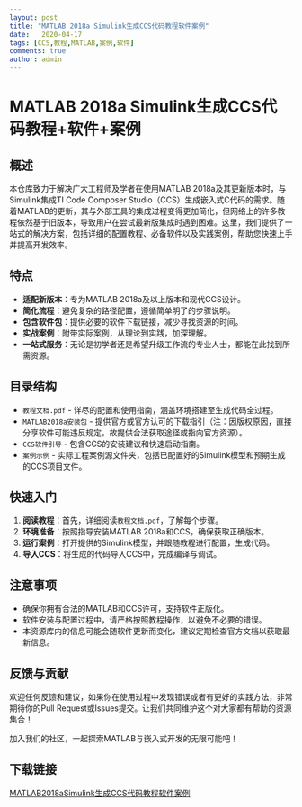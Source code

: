 ```yaml
---
layout: post
title: "MATLAB 2018a Simulink生成CCS代码教程软件案例"
date:   2020-04-17
tags: [CCS,教程,MATLAB,案例,软件]
comments: true
author: admin
---
```

# MATLAB 2018a Simulink生成CCS代码教程+软件+案例

## 概述
本仓库致力于解决广大工程师及学者在使用MATLAB 2018a及其更新版本时，与Simulink集成TI Code Composer Studio（CCS）生成嵌入式C代码的需求。随着MATLAB的更新，其与外部工具的集成过程变得更加简化，但网络上的许多教程依然基于旧版本，导致用户在尝试最新版集成时遇到困难。这里，我们提供了一站式的解决方案，包括详细的配置教程、必备软件以及实践案例，帮助您快速上手并提高开发效率。

## 特点
- **适配新版本**：专为MATLAB 2018a及以上版本和现代CCS设计。
- **简化流程**：避免复杂的路径配置，遵循简单明了的步骤说明。
- **包含软件包**：提供必要的软件下载链接，减少寻找资源的时间。
- **实战案例**：附带实际案例，从理论到实践，加深理解。
- **一站式服务**：无论是初学者还是希望升级工作流的专业人士，都能在此找到所需资源。

## 目录结构
- `教程文档.pdf` - 详尽的配置和使用指南，涵盖环境搭建至生成代码全过程。
- `MATLAB2018a安装包` - 提供官方或官方认可的下载指引（注：因版权原因，直接分享软件可能违反规定，故提供合法获取途径或指向官方资源）。
- `CCS软件引导` - 包含CCS的安装建议和快速启动指南。
- `案例示例` - 实际工程案例源文件夹，包括已配置好的Simulink模型和预期生成的CCS项目文件。
  
## 快速入门
1. **阅读教程**：首先，详细阅读`教程文档.pdf`，了解每个步骤。
2. **环境准备**：按照指导安装MATLAB 2018a和CCS，确保获取正确版本。
3. **运行案例**：打开提供的Simulink模型，并跟随教程进行配置，生成代码。
4. **导入CCS**：将生成的代码导入CCS中，完成编译与调试。

## 注意事项
- 确保你拥有合法的MATLAB和CCS许可，支持软件正版化。
- 软件安装与配置过程中，请严格按照教程操作，以避免不必要的错误。
- 本资源库内的信息可能会随软件更新而变化，建议定期检查官方文档以获取最新信息。

## 反馈与贡献
欢迎任何反馈和建议，如果你在使用过程中发现错误或者有更好的实践方法，非常期待你的Pull Request或Issues提交。让我们共同维护这个对大家都有帮助的资源集合！

加入我们的社区，一起探索MATLAB与嵌入式开发的无限可能吧！

## 下载链接

[MATLAB2018aSimulink生成CCS代码教程软件案例](https://pan.quark.cn/s/61e44047d327)